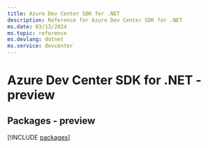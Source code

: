 ```yaml
---
title: Azure Dev Center SDK for .NET
description: Reference for Azure Dev Center SDK for .NET
ms.date: 03/13/2024
ms.topic: reference
ms.devlang: dotnet
ms.service: devcenter
---
```

# Azure Dev Center SDK for .NET - preview
## Packages - preview
[!INCLUDE [packages](dev-center-index.md)]